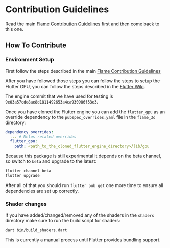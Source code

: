 # Contribution Guidelines

Read the main [Flame Contribution Guidelines](https://github.com/flame-engine/flame/blob/main/CONTRIBUTING.md)
first and then come back to this one.

## How To Contribute


### Environment Setup

First follow the steps described in the main [Flame Contribution Guidelines](https://github.com/flame-engine/flame/blob/main/CONTRIBUTING.md#environment-setup)

After you have followed those steps you can follow the steps to setup the Flutter GPU, you can 
follow the steps described in the [Flutter Wiki](https://github.com/flutter/flutter/wiki/Flutter-GPU#try-out-flutter-gpu). 

The engine commit that we have used for testing is `9e03a57cde8ae8d1811492653a4ca930986f53e3`. 

Once you have cloned the Flutter engine you can add the `flutter_gpu` as an override dependency 
to the `pubspec_overrides.yaml` file in the `flame_3d` directory:

```yaml
dependency_overrides:
  ... # Melos related overrides
  flutter_gpu:
    path: <path_to_the_cloned_flutter_engine_directory>/lib/gpu
```

Because this package is still experimental it depends on the beta channel, so switch to `beta` and
upgrade to the latest:

```sh
flutter channel beta
flutter upgrade
```

After all of that you should run `flutter pub get` one more time to ensure all dependencies are 
set up correctly.


### Shader changes

If you have added/changed/removed any of the shaders in the `shaders` directory make sure to run the
build script for shaders:

```sh
dart bin/build_shaders.dart
```

This is currently a manual process until Flutter provides bundling support.